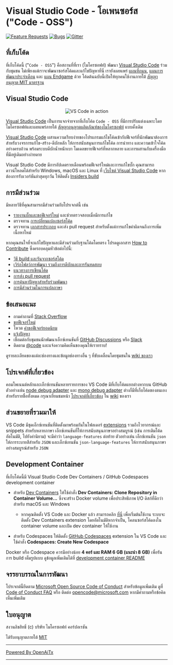 # Visual Studio Code - โอเพนซอร์ส ("Code - OSS")

[![Feature Requests](https://img.shields.io/github/issues/microsoft/vscode/feature-request.svg)](https://github.com/microsoft/vscode/issues?q=is%3Aopen+is%3Aissue+label%3Afeature-request+sort%3Areactions-%2B1-desc)
[![Bugs](https://img.shields.io/github/issues/microsoft/vscode/bug.svg)](https://github.com/microsoft/vscode/issues?utf8=✓&q=is%3Aissue+is%3Aopen+label%3Abug)
[![Gitter](https://img.shields.io/badge/chat-on%20gitter-yellow.svg)](https://gitter.im/Microsoft/vscode)

## ที่เก็บโค้ด

ที่เก็บโค้ดนี้ ("`Code - OSS`") คือสถานที่ที่เรา (ไมโครซอฟท์) พัฒนา [Visual Studio Code](https://code.visualstudio.com) ร่วมกับชุมชน ไม่เพียงแต่เราจะพัฒนาซอร์สโค้ดและแก้ไขปัญหาที่นี่ เรายังเผยแพร่ [แผนที่ถนน](https://github.com/microsoft/vscode/wiki/Roadmap), [แผนการพัฒนาประจำเดือน](https://github.com/microsoft/vscode/wiki/Iteration-Plans) และ [แผน Endgame](https://github.com/microsoft/vscode/wiki/Running-the-Endgame) ด้วย โค้ดต้นฉบับนี้เปิดให้ทุกคนใช้งานภายใต้ [สัญญาอนุญาต MIT มาตรฐาน](https://github.com/microsoft/vscode/blob/main/LICENSE.txt)

## Visual Studio Code

<p align="center">
  <img alt="VS Code in action" src="https://user-images.githubusercontent.com/35271042/118224532-3842c400-b438-11eb-923d-a5f66fa6785a.png">
</p>

[Visual Studio Code](https://code.visualstudio.com) เป็นการแจกจ่ายจากที่เก็บโค้ด `Code - OSS` ที่มีการปรับแต่งเฉพาะโดยไมโครซอฟท์และเผยแพร่ภายใต้ [สัญญาอนุญาตผลิตภัณฑ์ของไมโครซอฟท์](https://code.visualstudio.com/License/) แบบดั้งเดิม

[Visual Studio Code](https://code.visualstudio.com) ผสานความเรียบง่ายของโปรแกรมแก้ไขโค้ดเข้ากับฟีเจอร์ที่นักพัฒนาต้องการสำหรับวงจรการแก้ไข-สร้าง-ดีบักหลัก ให้การสนับสนุนการแก้ไขโค้ด การนำทาง และความเข้าใจโค้ดอย่างครบถ้วน พร้อมระบบดีบักน้ำหนักเบา โมเดลขยายฟีเจอร์ที่หลากหลาย และการผสานกับเครื่องมือที่มีอยู่เดิมอย่างง่ายดาย

Visual Studio Code มีการอัปเดตรายเดือนพร้อมฟีเจอร์ใหม่และการแก้ไขบั๊ก คุณสามารถดาวน์โหลดได้สำหรับ Windows, macOS และ Linux ที่ [เว็บไซต์ Visual Studio Code](https://code.visualstudio.com/Download) หากต้องการรับเวอร์ชันล่าสุดทุกวัน ให้ติดตั้ง [Insiders build](https://code.visualstudio.com/insiders)

## การมีส่วนร่วม

มีหลายวิธีที่คุณสามารถมีส่วนร่วมกับโปรเจกต์นี้ เช่น

* [รายงานบั๊กและขอฟีเจอร์ใหม่](https://github.com/microsoft/vscode/issues) และช่วยตรวจสอบเมื่อมีการแก้ไข
* ตรวจทาน [การเปลี่ยนแปลงซอร์สโค้ด](https://github.com/microsoft/vscode/pulls)
* ตรวจทาน [เอกสารประกอบ](https://github.com/microsoft/vscode-docs) และส่ง pull request สำหรับตั้งแต่การแก้ไขคำผิดจนถึงการเพิ่มเนื้อหาใหม่

หากคุณสนใจที่จะแก้ไขปัญหาและมีส่วนร่วมกับฐานโค้ดโดยตรง
โปรดดูเอกสาร [How to Contribute](https://github.com/microsoft/vscode/wiki/How-to-Contribute) ซึ่งครอบคลุมหัวข้อต่อไปนี้:

* [วิธี build และรันจากซอร์สโค้ด](https://github.com/microsoft/vscode/wiki/How-to-Contribute)
* [เวิร์กโฟลว์การพัฒนา รวมถึงการดีบักและการรันทดสอบ](https://github.com/microsoft/vscode/wiki/How-to-Contribute#debugging)
* [แนวทางการเขียนโค้ด](https://github.com/microsoft/vscode/wiki/Coding-Guidelines)
* [การส่ง pull request](https://github.com/microsoft/vscode/wiki/How-to-Contribute#pull-requests)
* [การค้นหาปัญหาสำหรับร่วมพัฒนา](https://github.com/microsoft/vscode/wiki/How-to-Contribute#where-to-contribute)
* [การมีส่วนร่วมในการแปลภาษา](https://aka.ms/vscodeloc)

## ข้อเสนอแนะ

* ถามคำถามที่ [Stack Overflow](https://stackoverflow.com/questions/tagged/vscode)
* [ขอฟีเจอร์ใหม่](CONTRIBUTING.md)
* โหวต [คำขอฟีเจอร์ยอดนิยม](https://github.com/microsoft/vscode/issues?q=is%3Aopen+is%3Aissue+label%3Afeature-request+sort%3Areactions-%2B1-desc)
* [แจ้งปัญหา](https://github.com/microsoft/vscode/issues)
* เชื่อมต่อกับชุมชนนักพัฒนาเอ็กซ์เทนชันที่ [GitHub Discussions](https://github.com/microsoft/vscode-discussions/discussions) หรือ [Slack](https://aka.ms/vscode-dev-community)
* ติดตาม [@code](https://twitter.com/code) และแจ้งความคิดเห็นของคุณให้เราทราบ!

ดูรายละเอียดของแต่ละช่องทางและข้อมูลช่องทางอื่น ๆ ที่ขับเคลื่อนโดยชุมชนใน [wiki ของเรา](https://github.com/microsoft/vscode/wiki/Feedback-Channels)

## โปรเจกต์ที่เกี่ยวข้อง

คอมโพเนนต์หลักและเอ็กซ์เทนชันหลายรายการของ VS Code มีที่เก็บโค้ดแยกต่างหากบน GitHub ตัวอย่างเช่น [node debug adapter](https://github.com/microsoft/vscode-node-debug) และ [mono debug adapter](https://github.com/microsoft/vscode-mono-debug) ต่างก็มีที่เก็บโค้ดของตนเอง สำหรับรายชื่อทั้งหมด กรุณาเยี่ยมชมหน้า [โปรเจกต์ที่เกี่ยวข้อง](https://github.com/microsoft/vscode/wiki/Related-Projects) ใน [wiki](https://github.com/microsoft/vscode/wiki) ของเรา

## ส่วนขยายที่รวมมาให้

VS Code มีชุดเอ็กซ์เทนชันที่ติดตั้งมาพร้อมกันในโฟลเดอร์ [extensions](extensions) รวมถึงไวยากรณ์และ snippets สำหรับหลายภาษา เอ็กซ์เทนชันที่ให้การสนับสนุนภาษาอย่างสมบูรณ์ (เช่น การเติมโค้ดอัตโนมัติ, ไปยังคำนิยาม) จะมีคำว่า `language-features` ต่อท้าย ตัวอย่างเช่น เอ็กซ์เทนชัน `json` ให้การระบายสีสำหรับ `JSON` และเอ็กซ์เทนชัน `json-language-features` ให้การสนับสนุนภาษาอย่างสมบูรณ์สำหรับ `JSON`

## Development Container

ที่เก็บโค้ดนี้มี Visual Studio Code Dev Containers / GitHub Codespaces development container

* สำหรับ [Dev Containers](https://aka.ms/vscode-remote/download/containers) ให้ใช้คำสั่ง **Dev Containers: Clone Repository in Container Volume...** ซึ่งจะสร้าง Docker volume เพื่อประสิทธิภาพ I/O ดิสก์ที่ดีกว่าสำหรับ macOS และ Windows
  * หากคุณติดตั้ง VS Code และ Docker แล้ว สามารถคลิก [ที่นี่](https://vscode.dev/redirect?url=vscode://ms-vscode-remote.remote-containers/cloneInVolume?url=https://github.com/microsoft/vscode) เพื่อเริ่มต้นใช้งาน ระบบจะติดตั้ง Dev Containers extension โดยอัตโนมัติหากจำเป็น, โคลนซอร์สโค้ดลงใน container volume และเปิด dev container ให้ใช้งาน

* สำหรับ Codespaces ให้ติดตั้ง [GitHub Codespaces](https://marketplace.visualstudio.com/items?itemName=GitHub.codespaces) extension ใน VS Code และใช้คำสั่ง **Codespaces: Create New Codespace**

Docker หรือ Codespace ควรมีอย่างน้อย **4 คอร์ และ RAM 6 GB (แนะนำ 8 GB)** เพื่อรันการ build เต็มรูปแบบ ดูข้อมูลเพิ่มเติมได้ที่ [development container README](.devcontainer/README.md)

## จรรยาบรรณในการพัฒนา

โปรเจกต์นี้ยึดตาม [Microsoft Open Source Code of Conduct](https://opensource.microsoft.com/codeofconduct/) สำหรับข้อมูลเพิ่มเติม ดูที่ [Code of Conduct FAQ](https://opensource.microsoft.com/codeofconduct/faq/) หรือ ติดต่อ [opencode@microsoft.com](mailto:opencode@microsoft.com) หากมีคำถามหรือข้อคิดเห็นเพิ่มเติม

## ใบอนุญาต

สงวนลิขสิทธิ์ (c) บริษัท ไมโครซอฟท์ คอร์ปอเรชัน

ได้รับอนุญาตภายใต้ [MIT](LICENSE.txt)

---

[Powered By OpenAiTx](https://github.com/OpenAiTx/OpenAiTx)

---